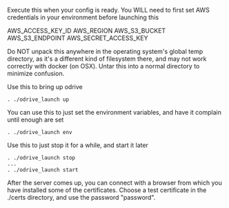 Execute this when your config is ready.  You WILL need to first set AWS credentials in your environment before launching this

AWS_ACCESS_KEY_ID
AWS_REGION
AWS_S3_BUCKET
AWS_S3_ENDPOINT
AWS_SECRET_ACCESS_KEY

Do NOT unpack this anywhere in the operating system's global temp directory, as it's a different kind of filesystem there,
and may not work correctly with docker (on OSX).  Untar this into a normal directory to minimize confusion.

Use this to bring up odrive
```
. ./odrive_launch up
```

You can use this to just set the environment variables, and have it complain until enough are set
```
. ./odrive_launch env
```

Use this to just stop it for a while, and start it later
```
. ./odrive_launch stop
...
. ./odrive_launch start
```

After the server comes up, you can connect with a browser from which you have installed some of the certificates.
Choose a test certificate in the ./certs directory, and use the password "password".
